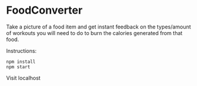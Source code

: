 # FoodConverter

Take a picture of a food item and get instant feedback on the types/amount of workouts you will need to do to burn the calories generated from that food.

Instructions:

```
npm install
npm start
```
Visit localhost
